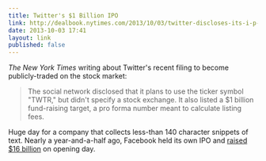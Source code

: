 ```yaml
---
title: Twitter's $1 Billion IPO
link: http://dealbook.nytimes.com/2013/10/03/twitter-discloses-its-i-p-o-plans/
date: 2013-10-03 17:41
layout: link
published: false
---
```

_The New York Times_ writing about Twitter's recent filing to become publicly-traded on the stock market:

> The social network disclosed that it plans to use the ticker symbol "TWTR," but didn't specify a stock exchange. It also listed a $1 billion fund-raising target, a pro forma number meant to calculate listing fees.

Huge day for a company that collects less-than 140 character snippets of text.
Nearly a year-and-a-half ago, Facebook held its own IPO and [raised $16 billion](http://dealbook.nytimes.com/2012/05/17/facebook-raises-16-billion-in-i-p-o/) on opening day.
